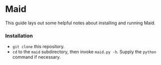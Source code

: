 # Maid

This guide lays out some helpful notes about installing and running Maid.

### Installation
- `git clone` this repository.
- `cd` to the `maid` subdirectory, then invoke `maid.py -h`. Supply the `python` command if necessary.
